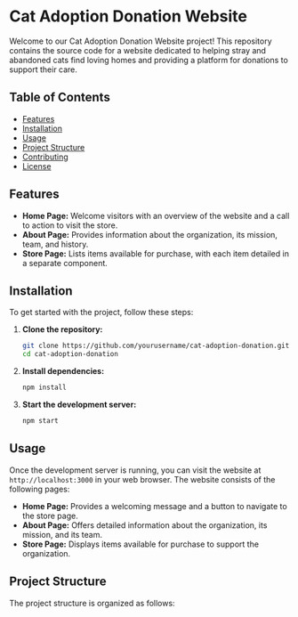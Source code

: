# Cat Adoption Donation Website

Welcome to our Cat Adoption Donation Website project! This repository contains the source code for a website dedicated to helping stray and abandoned cats find loving homes and providing a platform for donations to support their care.

## Table of Contents

- [Features](#features)
- [Installation](#installation)
- [Usage](#usage)
- [Project Structure](#project-structure)
- [Contributing](#contributing)
- [License](#license)

## Features

- **Home Page:** Welcome visitors with an overview of the website and a call to action to visit the store.
- **About Page:** Provides information about the organization, its mission, team, and history.
- **Store Page:** Lists items available for purchase, with each item detailed in a separate component.

## Installation

To get started with the project, follow these steps:

1. **Clone the repository:**
    ```bash
    git clone https://github.com/yourusername/cat-adoption-donation.git
    cd cat-adoption-donation
    ```

2. **Install dependencies:**
    ```bash
    npm install
    ```

3. **Start the development server:**
    ```bash
    npm start
    ```

## Usage

Once the development server is running, you can visit the website at `http://localhost:3000` in your web browser. The website consists of the following pages:

- **Home Page:** Provides a welcoming message and a button to navigate to the store page.
- **About Page:** Offers detailed information about the organization, its mission, and its team.
- **Store Page:** Displays items available for purchase to support the organization.

## Project Structure

The project structure is organized as follows:

